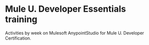 # Mule U. Developer Essentials training #

Activities by week on Mulesoft AnypointStudio for Mule U. Developer Certification.
